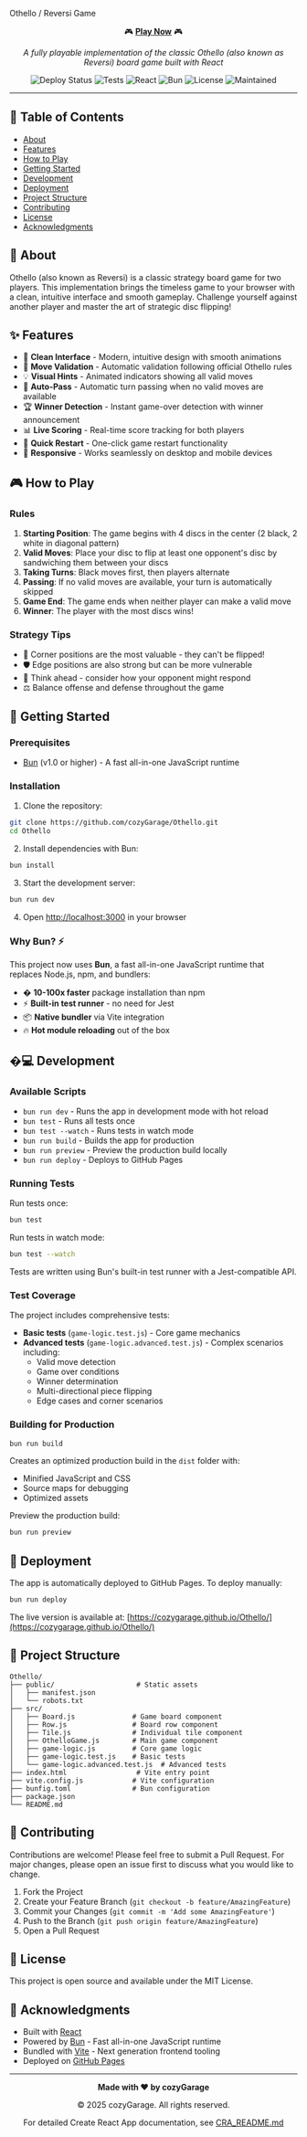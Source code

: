 Othello / Reversi Game

<div align="center">

🎮 **[Play Now](https://cozygarage.github.io/Othello/)** 🎮

*A fully playable implementation of the classic Othello (also known as Reversi) board game built with React*

![Deploy Status](https://github.com/cozyGarage/Othello/actions/workflows/deploy.yml/badge.svg)
![Tests](https://github.com/cozyGarage/Othello/actions/workflows/test.yml/badge.svg)
![React](https://img.shields.io/badge/React-18.2.0-blue?style=flat-square&logo=react)
![Bun](https://img.shields.io/badge/Bun-Latest-orange?style=flat-square&logo=bun)
![License](https://img.shields.io/badge/License-MIT-green?style=flat-square)
![Maintained](https://img.shields.io/badge/Maintained-Yes-brightgreen?style=flat-square)

</div>

---

## 📖 Table of Contents

- [About](#-about)
- [Features](#-features)
- [How to Play](#-how-to-play)
- [Getting Started](#-getting-started)
- [Development](#-development)
- [Deployment](#-deployment)
- [Project Structure](#-project-structure)
- [Contributing](#-contributing)
- [License](#-license)
- [Acknowledgments](#-acknowledgments)

## 🎯 About

Othello (also known as Reversi) is a classic strategy board game for two players. This implementation brings the timeless game to your browser with a clean, intuitive interface and smooth gameplay. Challenge yourself against another player and master the art of strategic disc flipping!

## ✨ Features

- 🎨 **Clean Interface** - Modern, intuitive design with smooth animations
- 🎯 **Move Validation** - Automatic validation following official Othello rules
- 💡 **Visual Hints** - Animated indicators showing all valid moves
- 🔄 **Auto-Pass** - Automatic turn passing when no valid moves are available
- 🏆 **Winner Detection** - Instant game-over detection with winner announcement
- 📊 **Live Scoring** - Real-time score tracking for both players
- 🔄 **Quick Restart** - One-click game restart functionality
- 📱 **Responsive** - Works seamlessly on desktop and mobile devices

## 🎮 How to Play

### Rules

1. **Starting Position**: The game begins with 4 discs in the center (2 black, 2 white in diagonal pattern)
2. **Valid Moves**: Place your disc to flip at least one opponent's disc by sandwiching them between your discs
3. **Taking Turns**: Black moves first, then players alternate
4. **Passing**: If no valid moves are available, your turn is automatically skipped
5. **Game End**: The game ends when neither player can make a valid move
6. **Winner**: The player with the most discs wins!

### Strategy Tips

- 🎯 Corner positions are the most valuable - they can't be flipped!
- 🛡️ Edge positions are also strong but can be more vulnerable
- 🤔 Think ahead - consider how your opponent might respond
- ⚖️ Balance offense and defense throughout the game

## 🚀 Getting Started

### Prerequisites

- [Bun](https://bun.sh) (v1.0 or higher) - A fast all-in-one JavaScript runtime

### Installation

1. Clone the repository:
```bash
git clone https://github.com/cozyGarage/Othello.git
cd Othello
```

2. Install dependencies with Bun:
```bash
bun install
```

3. Start the development server:
```bash
bun run dev
```

4. Open [http://localhost:3000](http://localhost:3000) in your browser

### Why Bun? ⚡

This project now uses **Bun**, a fast all-in-one JavaScript runtime that replaces Node.js, npm, and bundlers:
- � **10-100x faster** package installation than npm
- ⚡ **Built-in test runner** - no need for Jest
- 📦 **Native bundler** via Vite integration
- 🔥 **Hot module reloading** out of the box

## �💻 Development

### Available Scripts

- `bun run dev` - Runs the app in development mode with hot reload
- `bun test` - Runs all tests once
- `bun test --watch` - Runs tests in watch mode
- `bun run build` - Builds the app for production
- `bun run preview` - Preview the production build locally
- `bun run deploy` - Deploys to GitHub Pages

### Running Tests

Run tests once:
```bash
bun test
```

Run tests in watch mode:
```bash
bun test --watch
```

Tests are written using Bun's built-in test runner with a Jest-compatible API.

### Test Coverage

The project includes comprehensive tests:
- **Basic tests** (`game-logic.test.js`) - Core game mechanics
- **Advanced tests** (`game-logic.advanced.test.js`) - Complex scenarios including:
  - Valid move detection
  - Game over conditions
  - Winner determination
  - Multi-directional piece flipping
  - Edge cases and corner scenarios

### Building for Production

```bash
bun run build
```

Creates an optimized production build in the `dist` folder with:
- Minified JavaScript and CSS
- Source maps for debugging
- Optimized assets

Preview the production build:
```bash
bun run preview
```

## 🚀 Deployment

The app is automatically deployed to GitHub Pages. To deploy manually:

```bash
bun run deploy
```

The live version is available at: [https://cozygarage.github.io/Othello/](https://cozygarage.github.io/Othello/)

## 📁 Project Structure

```
Othello/
├── public/                    # Static assets
│   ├── manifest.json
│   └── robots.txt
├── src/
│   ├── Board.js              # Game board component
│   ├── Row.js                # Board row component
│   ├── Tile.js               # Individual tile component
│   ├── OthelloGame.js        # Main game component
│   ├── game-logic.js         # Core game logic
│   ├── game-logic.test.js    # Basic tests
│   └── game-logic.advanced.test.js  # Advanced tests
├── index.html                 # Vite entry point
├── vite.config.js            # Vite configuration
├── bunfig.toml               # Bun configuration
├── package.json
└── README.md
```

## 🤝 Contributing

Contributions are welcome! Please feel free to submit a Pull Request. For major changes, please open an issue first to discuss what you would like to change.

1. Fork the Project
2. Create your Feature Branch (`git checkout -b feature/AmazingFeature`)
3. Commit your Changes (`git commit -m 'Add some AmazingFeature'`)
4. Push to the Branch (`git push origin feature/AmazingFeature`)
5. Open a Pull Request

## 📄 License

This project is open source and available under the MIT License.

## 🙏 Acknowledgments

- Built with [React](https://reactjs.org/)
- Powered by [Bun](https://bun.sh/) - Fast all-in-one JavaScript runtime
- Bundled with [Vite](https://vitejs.dev/) - Next generation frontend tooling
- Deployed on [GitHub Pages](https://pages.github.com/)

---

<div align="center">

**Made with ❤️ by cozyGarage**

© 2025 cozyGarage. All rights reserved.

For detailed Create React App documentation, see [CRA_README.md](./CRA_README.md)

</div>
